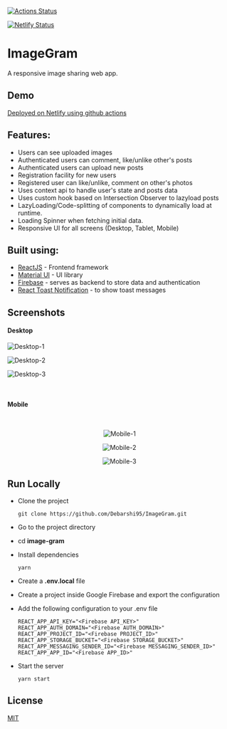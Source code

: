[![Actions Status](https://github.com/Debarshi95/image-gram/workflows/Production%20Deploy/badge.svg)](https://github.com/Debarshi95/image-gram/actions)

[![Netlify Status](https://api.netlify.com/api/v1/badges/68632cdd-8aa7-4602-9a63-9b012588a8c3/deploy-status)](https://app.netlify.com/sites/debarshib-imagegram/deploys)

# ImageGram

A responsive image sharing web app.

## Demo

[Deployed on Netlify using github actions](https://debarshib-imagegram.netlify.app/)

## Features:

- Users can see uploaded images
- Authenticated users can comment, like/unlike other's posts
- Authenticated users can upload new posts
- Registration facility for new users
- Registered user can like/unlike, comment on other's photos
- Uses context api to handle user's state and posts data
- Uses custom hook based on Intersection Observer to lazyload posts
- LazyLoading/Code-splitting of components to dynamically load at runtime.
- Loading Spinner when fetching initial data.
- Responsive UI for all screens (Desktop, Tablet, Mobile)

## Built using:

- [ReactJS](https://reactjs.org/) - Frontend framework
- [Material UI](https://mui.com) - UI library
- [Firebase](https://firebase.google.com) - serves as backend to store data and authentication
- [React Toast Notification](https://jossmac.github.io/react-toast-notifications/) - to show toast messages

## Screenshots

#### Desktop

![Desktop-1](screenshots/desktop_1.png)

![Desktop-2](screenshots/desktop_2.png)

![Desktop-3](screenshots/desktop_3.png)

<br/>

#### Mobile

<br/>
<div align="center">

![Mobile-1](screenshots/mobile_1.png)

![Mobile-2](screenshots/mobile_2.png)

![Mobile-3](screenshots/mobile_3.png)

</div>

## Run Locally

- Clone the project
  ```
  git clone https://github.com/Debarshi95/ImageGram.git
  ```
- Go to the project directory
- cd **image-gram**
- Install dependencies
  ```
  yarn
  ```
- Create a **.env.local** file
- Create a project inside Google Firebase and export the configuration
- Add the following configuration to your .env file

  ```
  REACT_APP_API_KEY="<Firebase API_KEY>"
  REACT_APP_AUTH_DOMAIN="<Firebase AUTH_DOMAIN>"
  REACT_APP_PROJECT_ID="<Firebase PROJECT_ID>"
  REACT_APP_STORAGE_BUCKET="<Firebase STORAGE_BUCKET>"
  REACT_APP_MESSAGING_SENDER_ID="<Firebase MESSAGING_SENDER_ID>"
  REACT_APP_APP_ID="<Firebase APP_ID>"
  ```

- Start the server
  ```
  yarn start
  ```

## License

[MIT](LICENSE)

